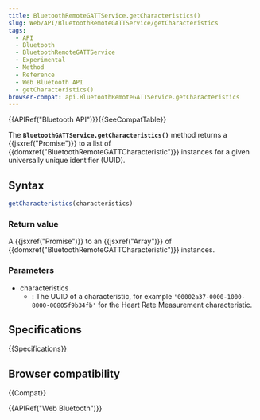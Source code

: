 ```yaml
---
title: BluetoothRemoteGATTService.getCharacteristics()
slug: Web/API/BluetoothRemoteGATTService/getCharacteristics
tags:
  - API
  - Bluetooth
  - BluetoothRemoteGATTService
  - Experimental
  - Method
  - Reference
  - Web Bluetooth API
  - getCharacteristics()
browser-compat: api.BluetoothRemoteGATTService.getCharacteristics
---
```

{{APIRef("Bluetooth API")}}{{SeeCompatTable}}

The **`BluetoothGATTService.getCharacteristics()`** method
returns a {{jsxref("Promise")}} to a list of {{domxref("BluetoothRemoteGATTCharacteristic")}}
instances for a given universally unique identifier (UUID).

## Syntax

```js
getCharacteristics(characteristics)
```

### Return value

A {{jsxref("Promise")}} to an
{{jsxref("Array")}} of {{domxref("BluetoothRemoteGATTCharacteristic")}} instances.

### Parameters

- characteristics
  - : The UUID of a characteristic, for
    example `'00002a37-0000-1000-8000-00805f9b34fb'` for the Heart Rate
    Measurement characteristic.

## Specifications

{{Specifications}}

## Browser compatibility

{{Compat}}

{{APIRef("Web Bluetooth")}}
